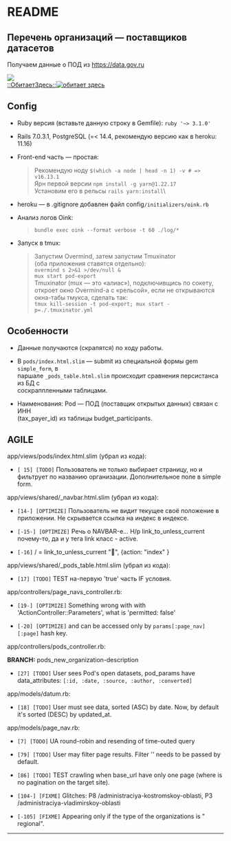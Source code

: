 # README

## Перечень организаций — поставщиков датасетов

Получаем данные о ПОД из <https://data.gov.ru>

![](https://pyheroku-badge.herokuapp.com/?app=pod-export7657651&style=plastic) \
[::ОбитаетЗдесь::![обитает здесь](https://img.shields.io/badge/heroku-%23430098.svg?style=for-the-badge&logo=heroku&logoColor=white)](https://pod-export7657651.herokuapp.com/)

## Config

* Ruby версия (вставьте данную строку в Gemfile): `ruby '~> 3.1.0'`

* Rails 7.0.3.1, PostgreSQL (=< 14.4, рекомендую версию как в heroku: 11.16)

* Front-end часть — простая:

  > Рекомендую ноду        `$(which -a node | head -n 1) -v # => v16.13.1`\
  > Ярн первой версии      `npm install -g yarn@1.22.17`\
  > Установим его в рельсы `rails yarn:install`\

* heroku — в .gitignore добавлен файл config`/initializers/oink.rb`

* Анализ логов Oink:

  > `bundle exec oink --format verbose -t 60 ./log/*`

* Запуск в tmux:

  > Запустим Overmind, затем запустим Tmuxinator \
  > (оба приложения ставятся отдельно): \
  > `overmind s 2>&1 >/dev/null &` \
  > `mux start pod-export` \
  > Tmuxinator (mux — это «алиас»), подключивщись по сокету, откроет окно
  > Overmind-а с «рельсой», если не открываются окна-табы тмукса, сделать так: \
  > `tmux kill-session -t pod-export; mux start -p=./.tmuxinator.yml`

## Особенности

* Данные получаются (скрапятся) по ходу работы.

* В `pods/index.html.slim` — submit из специальной формы gem `simple_form`, в \
    паршале `_pods_table.html.slim` происходит сравнения персистанса из БД с \
    соскраппленными таблицами.

* Наименования:  Pod — ПОД (поставщик открытых данных) связан с ИНН \
    (tax_payer_id) из таблицы budget_participants.

## AGILE

app/views/pods/index.html.slim (убрал из кода):

* `[ 15] [TODO]` Пользователь не только выбирает страницу, но и фильтрует по
    названию организации. Дополнительное поле в simple form.

app/views/shared/_navbar.html.slim (убрал из кода):

* `[14-] [OPTIMIZE]` Пользователь не видит текущее своё положение в приложении.
    Не скрывается ссылка на индекс в индексе.

* `[-15-] [OPTIMIZE]` Речь о NAVBAR-е… Н/р link_to_unless_current почему-то, да
    и у тега link класс - active.

* `[-16]` / = link_to_unless_current "🏡", {action: "index" }

app/views/shared/_pods_table.html.slim (убрал из кода):

* `[17] [TODO]` ТEST на-первую 'true' часть IF условия.

app/controllers/page_navs_controller.rb:

* `[19-] [OPTIMIZE]` Something wrong with with 'ActionController::Parameters',
    what is 'permitted: false'

* `[-20] [OPTIMIZE]` and can be accessed only by `params[:page_nav][:page]`
    hash key.

app/controllers/pods_controller.rb:

**BRANCH:** pods_new_organization-description

* `[27] [TODO]` User sees Pod's open datasets, pod_params have data_attributes:
    `[:id, :date, :source, :author, :converted]`

app/models/datum.rb:

* `[18] [TODO]` User must see data, sorted (ASC) by date. Now, by default
    it's sorted (DESC) by updated_at.

app/models/page_nav.rb:

* `[7] [TODO]` UA round-robin and resending of time-outed query

* `[79] [TODO]` User may filter page results. Filter '' needs to be passed by
    default.

* `[86] [TODO]` TEST crawling when base_url have only one page (where is no
    pagination on the target site).

* `[104-] [FIXME]` Glitches: P8 /administraciya-kostromskoy-oblasti, P3
    /administraciya-vladimirskoy-oblasti

* `[-105] [FIXME]` Appearing only if the type of the organizations is "
    regional".

---

